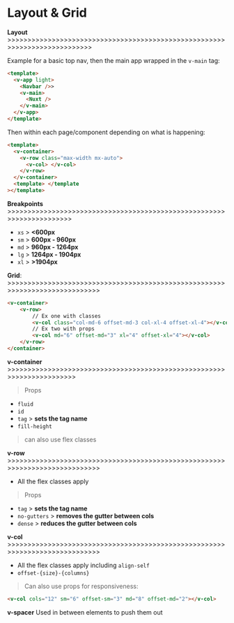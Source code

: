 # Layout & Grid

**Layout** >>>>>>>>>>>>>>>>>>>>>>>>>>>>>>>>>>>>>>>>>>>>>>>>>>>>>>>>>>>>>>>>>>>>>>>>>>>

Example for a basic top nav, then the main app wrapped in the `v-main` tag:

```html
<template>
  <v-app light>
    <Navbar />>
    <v-main>
      <Nuxt />
    </v-main>
  </v-app>
</template>
```

Then within each page/component depending on what is happening:

```html
<template>
  <v-container>
    <v-row class="max-width mx-auto">
      <v-col> </v-col>
    </v-row>
  </v-container>
  <template> </template
></template>
```

**Breakpoints** >>>>>>>>>>>>>>>>>>>>>>>>>>>>>>>>>>>>>>>>>>>>>>>>>>>>>>>>>>>>>>>>>>>>>>

- `xs` > **<600px**
- `sm` > **600px - 960px**
- `md` > **960px - 1264px**
- `lg` > **1264px - 1904px**
- `xl` > **>1904px**

**Grid**: >>>>>>>>>>>>>>>>>>>>>>>>>>>>>>>>>>>>>>>>>>>>>>>>>>>>>>>>>>>>>>>>>>>>>>>>>>>>>

```html
<v-container>
    <v-row>
        // Ex one with classes
        <v-col class="col-md-6 offset-md-3 col-xl-4 offset-xl-4"></v-col>
        // Ex two with props
        <v-col md="6" offset-md="3" xl="4" offset-xl="4"></v-col>
    </v-row>
</container>

```

**v-container** >>>>>>>>>>>>>>>>>>>>>>>>>>>>>>>>>>>>>>>>>>>>>>>>>>>>>>>>>>>>>>>>>>>>>>>

> Props

- `fluid`
- `id`
- `tag` > **sets the tag name**
- `fill-height`

> can also use flex classes

**v-row** >>>>>>>>>>>>>>>>>>>>>>>>>>>>>>>>>>>>>>>>>>>>>>>>>>>>>>>>>>>>>>>>>>>>>>>>>>>>>

- All the flex classes apply

> Props

- `tag` > **sets the tag name**
- `no-gutters` > **removes the gutter between cols**
- `dense` > **reduces the gutter between cols**

**v-col** >>>>>>>>>>>>>>>>>>>>>>>>>>>>>>>>>>>>>>>>>>>>>>>>>>>>>>>>>>>>>>>>>>>>>>>>>>>>>

- All the flex classes apply including `align-self`
- `offset-{size}-{columns}`

> Can also use props for responsiveness:

```html
<v-col cols="12" sm="6" offset-sm="3" md="8" offset-md="2"></v-col>
```

**v-spacer** Used in between elements to push them out
